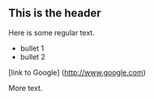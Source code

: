 ## This is the header

Here is some regular text.

 * bullet 1
 * bullet 2

[link to Google] (http://www.google.com)

More text.